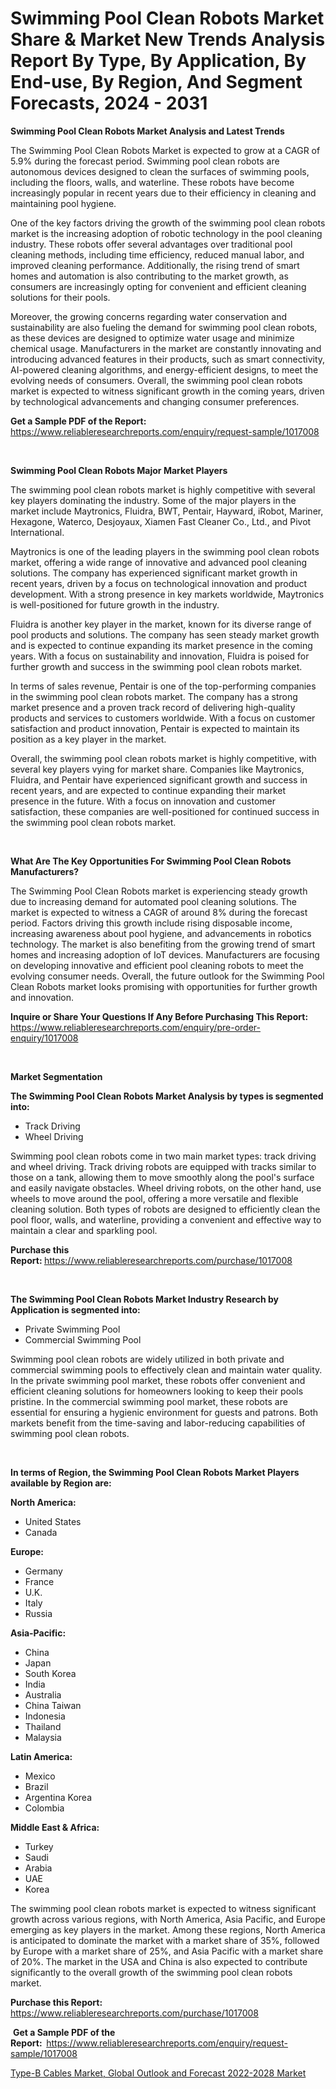 <p><h1>Swimming Pool Clean Robots Market Share & Market New Trends Analysis Report By Type, By Application, By End-use, By Region, And Segment Forecasts, 2024 - 2031</h1></p><p><strong>Swimming Pool Clean Robots Market Analysis and Latest Trends</strong></p>
<p><p>The Swimming Pool Clean Robots Market is expected to grow at a CAGR of 5.9% during the forecast period. Swimming pool clean robots are autonomous devices designed to clean the surfaces of swimming pools, including the floors, walls, and waterline. These robots have become increasingly popular in recent years due to their efficiency in cleaning and maintaining pool hygiene.</p><p>One of the key factors driving the growth of the swimming pool clean robots market is the increasing adoption of robotic technology in the pool cleaning industry. These robots offer several advantages over traditional pool cleaning methods, including time efficiency, reduced manual labor, and improved cleaning performance. Additionally, the rising trend of smart homes and automation is also contributing to the market growth, as consumers are increasingly opting for convenient and efficient cleaning solutions for their pools.</p><p>Moreover, the growing concerns regarding water conservation and sustainability are also fueling the demand for swimming pool clean robots, as these devices are designed to optimize water usage and minimize chemical usage. Manufacturers in the market are constantly innovating and introducing advanced features in their products, such as smart connectivity, AI-powered cleaning algorithms, and energy-efficient designs, to meet the evolving needs of consumers. Overall, the swimming pool clean robots market is expected to witness significant growth in the coming years, driven by technological advancements and changing consumer preferences.</p></p>
<p><strong>Get a Sample PDF of the Report:&nbsp;</strong> <a href="https://www.reliableresearchreports.com/enquiry/request-sample/1017008">https://www.reliableresearchreports.com/enquiry/request-sample/1017008</a></p>
<p>&nbsp;</p>
<p><strong>Swimming Pool Clean Robots Major Market Players</strong></p>
<p><p>The swimming pool clean robots market is highly competitive with several key players dominating the industry. Some of the major players in the market include Maytronics, Fluidra, BWT, Pentair, Hayward, iRobot, Mariner, Hexagone, Waterco, Desjoyaux, Xiamen Fast Cleaner Co., Ltd., and Pivot International.</p><p>Maytronics is one of the leading players in the swimming pool clean robots market, offering a wide range of innovative and advanced pool cleaning solutions. The company has experienced significant market growth in recent years, driven by a focus on technological innovation and product development. With a strong presence in key markets worldwide, Maytronics is well-positioned for future growth in the industry.</p><p>Fluidra is another key player in the market, known for its diverse range of pool products and solutions. The company has seen steady market growth and is expected to continue expanding its market presence in the coming years. With a focus on sustainability and innovation, Fluidra is poised for further growth and success in the swimming pool clean robots market.</p><p>In terms of sales revenue, Pentair is one of the top-performing companies in the swimming pool clean robots market. The company has a strong market presence and a proven track record of delivering high-quality products and services to customers worldwide. With a focus on customer satisfaction and product innovation, Pentair is expected to maintain its position as a key player in the market.</p><p>Overall, the swimming pool clean robots market is highly competitive, with several key players vying for market share. Companies like Maytronics, Fluidra, and Pentair have experienced significant growth and success in recent years, and are expected to continue expanding their market presence in the future. With a focus on innovation and customer satisfaction, these companies are well-positioned for continued success in the swimming pool clean robots market.</p></p>
<p>&nbsp;</p>
<p><strong>What Are The Key Opportunities For Swimming Pool Clean Robots Manufacturers?</strong></p>
<p><p>The Swimming Pool Clean Robots market is experiencing steady growth due to increasing demand for automated pool cleaning solutions. The market is expected to witness a CAGR of around 8% during the forecast period. Factors driving this growth include rising disposable income, increasing awareness about pool hygiene, and advancements in robotics technology. The market is also benefiting from the growing trend of smart homes and increasing adoption of IoT devices. Manufacturers are focusing on developing innovative and efficient pool cleaning robots to meet the evolving consumer needs. Overall, the future outlook for the Swimming Pool Clean Robots market looks promising with opportunities for further growth and innovation.</p></p>
<p><strong>Inquire or Share Your Questions If Any Before Purchasing This Report:</strong> <a href="https://www.reliableresearchreports.com/enquiry/pre-order-enquiry/1017008">https://www.reliableresearchreports.com/enquiry/pre-order-enquiry/1017008</a></p>
<p>&nbsp;</p>
<p><strong>Market Segmentation</strong></p>
<p><strong>The Swimming Pool Clean Robots Market Analysis by types is segmented into:</strong></p>
<p><ul><li>Track Driving</li><li>Wheel Driving</li></ul></p>
<p><p>Swimming pool clean robots come in two main market types: track driving and wheel driving. Track driving robots are equipped with tracks similar to those on a tank, allowing them to move smoothly along the pool's surface and easily navigate obstacles. Wheel driving robots, on the other hand, use wheels to move around the pool, offering a more versatile and flexible cleaning solution. Both types of robots are designed to efficiently clean the pool floor, walls, and waterline, providing a convenient and effective way to maintain a clear and sparkling pool.</p></p>
<p><strong>Purchase this Report:&nbsp;</strong><a href="https://www.reliableresearchreports.com/purchase/1017008">https://www.reliableresearchreports.com/purchase/1017008</a></p>
<p>&nbsp;</p>
<p><strong>The Swimming Pool Clean Robots Market Industry Research by Application is segmented into:</strong></p>
<p><ul><li>Private Swimming Pool</li><li>Commercial Swimming Pool</li></ul></p>
<p><p>Swimming pool clean robots are widely utilized in both private and commercial swimming pools to effectively clean and maintain water quality. In the private swimming pool market, these robots offer convenient and efficient cleaning solutions for homeowners looking to keep their pools pristine. In the commercial swimming pool market, these robots are essential for ensuring a hygienic environment for guests and patrons. Both markets benefit from the time-saving and labor-reducing capabilities of swimming pool clean robots.</p></p>
<p>&nbsp;</p>
<p><strong>In terms of Region, the Swimming Pool Clean Robots Market Players available by Region are:</strong></p>
<p>
    <p> <strong> North America: </strong>
        <ul>
            <li>United States</li>
            <li>Canada</li>
        </ul>
        </p> 
    <p> <strong> Europe: </strong>
        <ul>
            <li>Germany</li>
            <li>France</li>
            <li>U.K.</li>
            <li>Italy</li>
            <li>Russia</li>
        </ul>
        </p> 
    <p> <strong> Asia-Pacific: </strong>
        <ul>
            <li>China</li>
            <li>Japan</li>
            <li>South Korea</li>
            <li>India</li>
            <li>Australia</li>
            <li>China Taiwan</li>
            <li>Indonesia</li>
            <li>Thailand</li>
            <li>Malaysia</li>
        </ul>
        </p> 
    <p> <strong> Latin America: </strong>
        <ul>
            <li>Mexico</li>
            <li>Brazil</li>
            <li>Argentina Korea</li>
            <li>Colombia</li>
        </ul>
        </p> 
    <p> <strong> Middle East & Africa: </strong>
        <ul>
            <li>Turkey</li>
            <li>Saudi</li>
            <li>Arabia</li>
            <li>UAE</li>
            <li>Korea</li>
        </ul>
    </p>
    </p>
<p><p>The swimming pool clean robots market is expected to witness significant growth across various regions, with North America, Asia Pacific, and Europe emerging as key players in the market. Among these regions, North America is anticipated to dominate the market with a market share of 35%, followed by Europe with a market share of 25%, and Asia Pacific with a market share of 20%. The market in the USA and China is also expected to contribute significantly to the overall growth of the swimming pool clean robots market.</p></p>
<p><strong>Purchase this Report: </strong><a href="https://www.reliableresearchreports.com/purchase/1017008">https://www.reliableresearchreports.com/purchase/1017008</a></p>
<p>&nbsp;<strong>Get a Sample PDF of the Report:&nbsp;&nbsp;</strong><a href="https://www.reliableresearchreports.com/enquiry/request-sample/1017008">https://www.reliableresearchreports.com/enquiry/request-sample/1017008</a></p>
<p><strong></strong></p>
<p><p><a href="https://github.com/prosalinda88/Market-Research-Report-List-3/blob/main/type-b-cables-market-global-outlook-and-forecast-2022-2028-market.md">Type-B Cables Market, Global Outlook and Forecast 2022-2028 Market</a></p></p>